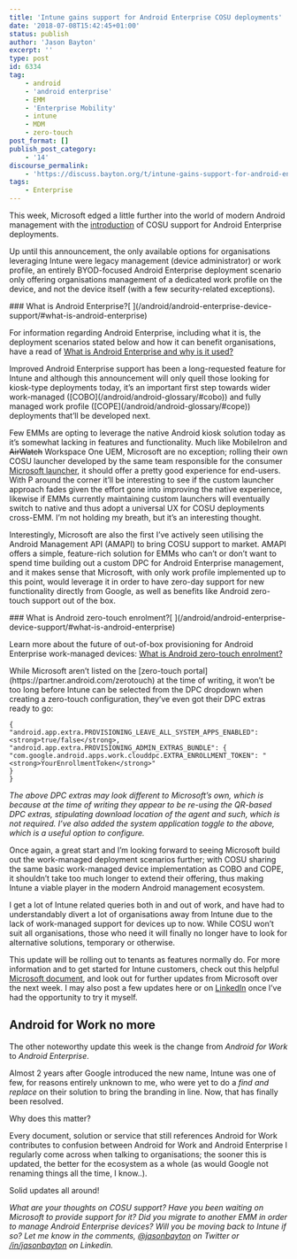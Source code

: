 ```yaml
---
title: 'Intune gains support for Android Enterprise COSU deployments'
date: '2018-07-08T15:42:45+01:00'
status: publish
author: 'Jason Bayton'
excerpt: ''
type: post
id: 6334
tag:
    - android
    - 'android enterprise'
    - EMM
    - 'Enterprise Mobility'
    - intune
    - MDM
    - zero-touch
post_format: []
publish_post_category:
    - '14'
discourse_permalink:
    - 'https://discuss.bayton.org/t/intune-gains-support-for-android-enterprise-cosu-deployments/161'
tags:
    - Enterprise
---
```

This week, Microsoft edged a little further into the world of modern Android management with the [introduction](https://docs.microsoft.com/en-us/intune/whats-new#device-management) of COSU support for Android Enterprise deployments.

Up until this announcement, the only available options for organisations leveraging Intune were legacy management (device administrator) or work profile, an entirely BYOD-focused Android Enterprise deployment scenario only offering organisations management of a dedicated work profile on the device, and not the device itself (with a few security-related exceptions).

<div class="bs-callout bs-callout-success">### What is Android Enterprise?[ ](/android/android-enterprise-device-support/#what-is-android-enterprise)

For information regarding Android Enterprise, including what it is, the deployment scenarios stated below and how it can benefit organisations, have a read of [What is Android Enterprise and why is it used?](/android/what-is-android-enterprise-and-why-is-it-used/)

</div>Improved Android Enterprise support has been a long-requested feature for Intune and although this announcement will only quell those looking for kiosk-type deployments today, it’s an important first step towards wider work-managed ([COBO](/android/android-glossary/#cobo)) and fully managed work profile ([COPE](/android/android-glossary/#cope)) deployments that’ll be developed next.

Few EMMs are opting to leverage the native Android kiosk solution today as it’s somewhat lacking in features and functionality. Much like MobileIron and <del>AirWatch</del> Workspace One UEM, Microsoft are no exception; rolling their own COSU launcher developed by the same team responsible for the consumer [Microsoft launcher](https://play.google.com/store/apps/details?id=com.microsoft.launcher&hl=en_GB), it should offer a pretty good experience for end-users. With P around the corner it’ll be interesting to see if the custom launcher approach fades given the effort gone into improving the native experience, likewise if EMMs currently maintaining custom launchers will eventually switch to native and thus adopt a universal UX for COSU deployments cross-EMM. I’m not holding my breath, but it’s an interesting thought.

Interestingly, Microsoft are also the first I’ve actively seen utilising the Android Management API (AMAPI) to bring COSU support to market. AMAPI offers a simple, feature-rich solution for EMMs who can’t or don’t want to spend time building out a custom DPC for Android Enterprise management, and it makes sense that Microsoft, with only work profile implemented up to this point, would leverage it in order to have zero-day support for new functionality directly from Google, as well as benefits like Android zero-touch support out of the box.

<div class="bs-callout bs-callout-success">### What is Android zero-touch enrolment?[ ](/android/android-enterprise-device-support/#what-is-android-enterprise)

Learn more about the future of out-of-box provisioning for Android Enterprise work-managed devices: [What is Android zero-touch enrolment?](/android/what-is-android-zero-touch-enrolment/)

</div>While Microsoft aren’t listed on the [zero-touch portal](https://partner.android.com/zerotouch) at the time of writing, it won’t be too long before Intune can be selected from the DPC dropdown when creating a zero-touch configuration, they’ve even got their DPC extras ready to go:

```
{
"android.app.extra.PROVISIONING_LEAVE_ALL_SYSTEM_APPS_ENABLED":<strong>true/false</strong>,
"android.app.extra.PROVISIONING_ADMIN_EXTRAS_BUNDLE": { 
"com.google.android.apps.work.clouddpc.EXTRA_ENROLLMENT_TOKEN": "<strong>YourEnrollmentToken</strong>" 
}
}
```

*The above DPC extras may look different to Microsoft’s own, which is because at the time of writing they appear to be re-using the QR-based DPC extras, stipulating download location of the agent and such, which is not required. I’ve also added the system application toggle to the above, which is a useful option to configure.*

Once again, a great start and I’m looking forward to seeing Microsoft build out the work-managed deployment scenarios further; with COSU sharing the same basic work-managed device implementation as COBO and COPE, it shouldn’t take too much longer to extend their offering, thus making Intune a viable player in the modern Android management ecosystem.

I get a lot of Intune related queries both in and out of work, and have had to understandably divert a lot of organisations away from Intune due to the lack of work-managed support for devices up to now. While COSU won’t suit all organisations, those who need it will finally no longer have to look for alternative solutions, temporary or otherwise.

This update will be rolling out to tenants as features normally do. For more information and to get started for Intune customers, check out this helpful [Microsoft document](https://docs.microsoft.com/en-us/intune/android-kiosk-enroll), and look out for further updates from Microsoft over the next week. I may also post a few updates here or on [LinkedIn](https://linkedin.com/in/jasonbayton) once I’ve had the opportunity to try it myself.

Android for Work no more
------------------------

The other noteworthy update this week is the change from *Android for Work* to *Android Enterprise*.

Almost 2 years after Google introduced the new name, Intune was one of few, for reasons entirely unknown to me, who were yet to do a *find and replace* on their solution to bring the branding in line. Now, that has finally been resolved.

Why does this matter?

Every document, solution or service that still references Android for Work contributes to confusion between Android for Work and Android Enterprise I regularly come across when talking to organisations; the sooner this is updated, the better for the ecosystem as a whole (as would Google not renaming things all the time, I know..).

Solid updates all around!

*What are your thoughts on COSU support? Have you been waiting on Microsoft to provide support for it? Did you migrate to another EMM in order to manage Android Enterprise devices? Will you be moving back to Intune if so? Let me know in the comments, [@jasonbayton](https://twitter.com/jasonbayton) on Twitter or [/in/jasonbayton](https://linkedin.com/in/jasonbayton) on Linkedin.*